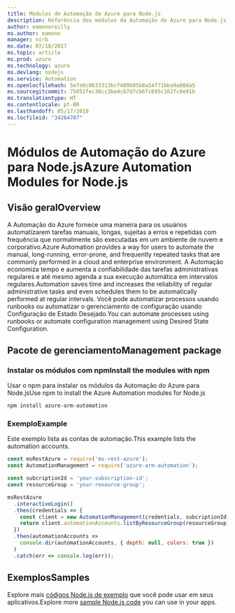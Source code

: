 ```yaml
---
title: Módulos de Automação do Azure para Node.js
description: Referência dos módulos da Automação do Azure para Node.js
author: eamonoreilly
ms.author: eamono
manager: nirb
ms.date: 07/18/2017
ms.topic: article
ms.prod: azure
ms.technology: azure
ms.devlang: nodejs
ms.service: Automation
ms.openlocfilehash: 5efe0c0633313bcf489b05b8a54f71bba9a00da5
ms.sourcegitcommit: 75051fec38cc3be4cb7d7cb6fc695c162fc0e91b
ms.translationtype: HT
ms.contentlocale: pt-BR
ms.lasthandoff: 05/17/2018
ms.locfileid: "34264707"
---
```

# <a name="azure-automation-modules-for-nodejs"></a><span data-ttu-id="a991a-103">Módulos de Automação do Azure para Node.js</span><span class="sxs-lookup"><span data-stu-id="a991a-103">Azure Automation Modules for Node.js</span></span>

## <a name="overview"></a><span data-ttu-id="a991a-104">Visão geral</span><span class="sxs-lookup"><span data-stu-id="a991a-104">Overview</span></span>

<span data-ttu-id="a991a-105">A Automação do Azure fornece uma maneira para os usuários automatizarem tarefas manuais, longas, sujeitas a erros e repetidas com frequência que normalmente são executadas em um ambiente de nuvem e corporativo.</span><span class="sxs-lookup"><span data-stu-id="a991a-105">Azure Automation provides a way for users to automate the manual, long-running, error-prone, and frequently repeated tasks that are commonly performed in a cloud and enterprise environment.</span></span> <span data-ttu-id="a991a-106">A Automação economiza tempo e aumenta a confiabilidade das tarefas administrativas regulares e até mesmo agenda a sua execução automática em intervalos regulares.</span><span class="sxs-lookup"><span data-stu-id="a991a-106">Automation saves time and increases the reliability of regular administrative tasks and even schedules them to be automatically performed at regular intervals.</span></span> <span data-ttu-id="a991a-107">Você pode automatizar processos usando runbooks ou automatizar o gerenciamento de configuração usando Configuração de Estado Desejado.</span><span class="sxs-lookup"><span data-stu-id="a991a-107">You can automate processes using runbooks or automate configuration management using Desired State Configuration.</span></span>

## <a name="management-package"></a><span data-ttu-id="a991a-108">Pacote de gerenciamento</span><span class="sxs-lookup"><span data-stu-id="a991a-108">Management package</span></span>

### <a name="install-the-modules-with-npm"></a><span data-ttu-id="a991a-109">Instalar os módulos com npm</span><span class="sxs-lookup"><span data-stu-id="a991a-109">Install the modules with npm</span></span>

<span data-ttu-id="a991a-110">Usar o npm para instalar os módulos da Automação do Azure para Node.js</span><span class="sxs-lookup"><span data-stu-id="a991a-110">Use npm to install the Azure Automation modules for Node.js</span></span>

```bash
npm install azure-arm-automation
```

### <a name="example"></a><span data-ttu-id="a991a-111">Exemplo</span><span class="sxs-lookup"><span data-stu-id="a991a-111">Example</span></span>

<span data-ttu-id="a991a-112">Este exemplo lista as contas de automação.</span><span class="sxs-lookup"><span data-stu-id="a991a-112">This example lists the automation accounts.</span></span>

```javascript
const msRestAzure = require('ms-rest-azure');
const AutomationManagement = require('azure-arm-automation');

const subcriptionId = 'your-subscription-id';
const resourceGroup = 'your-resource-group';

msRestAzure
  .interactiveLogin()
  .then(credentials => {
    const client = new AutomationManagement(credentials, subcriptionId);
    return client.automationAccounts.listByResourceGroup(resourceGroup);
  })
  .then(automationAccounts =>
    console.dir(automationAccounts, { depth: null, colors: true })
  )
  .catch(err => console.log(err));

```

## <a name="samples"></a><span data-ttu-id="a991a-113">Exemplos</span><span class="sxs-lookup"><span data-stu-id="a991a-113">Samples</span></span>

<span data-ttu-id="a991a-114">Explore mais [códigos Node.js de exemplo](https://azure.microsoft.com/resources/samples/?platform=nodejs) que você pode usar em seus aplicativos.</span><span class="sxs-lookup"><span data-stu-id="a991a-114">Explore more [sample Node.js code](https://azure.microsoft.com/resources/samples/?platform=nodejs) you can use in your apps.</span></span>
